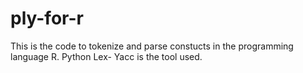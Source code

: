 # ply-for-r
This is the code to tokenize and parse constucts in the programming language R. Python Lex- Yacc is the tool used.
